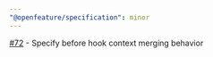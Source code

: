 ```yaml
---
"@openfeature/specification": minor
---
```


[#72](https://github.com/open-feature/spec/pull/72) - Specify before hook context merging behavior
